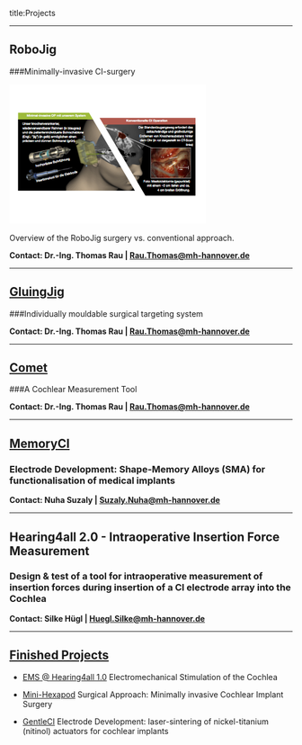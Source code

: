 title:Projects

---
## RoboJig

###Minimally-invasive CI-surgery

![Overview of RoboJig System](projects/10_robojig/robojig-overview-de.png)

Overview of the RoboJig surgery vs. conventional approach.

**Contact: Dr.-Ing. Thomas Rau | Rau.Thomas@mh-hannover.de**


---
## [GluingJig](projects/gluingjig.html)

###Individually mouldable surgical targeting system

**Contact: Dr.-Ing. Thomas Rau | Rau.Thomas@mh-hannover.de**


---
## [Comet](projects/30_comet.html)

###A Cochlear Measurement Tool

**Contact: Dr.-Ing. Thomas Rau | Rau.Thomas@mh-hannover.de**


---
## [MemoryCI](projects/40_memoryci.html)

### Electrode Development: Shape-Memory Alloys (SMA) for functionalisation of medical implants

**Contact: Nuha Suzaly | Suzaly.Nuha@mh-hannover.de**


---
## Hearing4all 2.0 - Intraoperative Insertion Force Measurement

### Design & test of a tool for intraoperative measurement of insertion forces during insertion of a CI electrode array into the Cochlea

**Contact: Silke Hügl | Huegl.Silke@mh-hannover.de**


--- 
## [Finished Projects](projects/zz_finished.html)

- [EMS @ Hearing4all 1.0](projects/zz_finished/ems.html)
Electromechanical Stimulation of the Cochlea

- [Mini-Hexapod](projects/zz_finished/hexapod2.html)
Surgical Approach: Minimally invasive Cochlear Implant Surgery

- [GentleCI](projects/zz_finished/gentleci.html)
Electrode Development: laser-sintering of nickel-titanium (nitinol) actuators for cochlear implants

